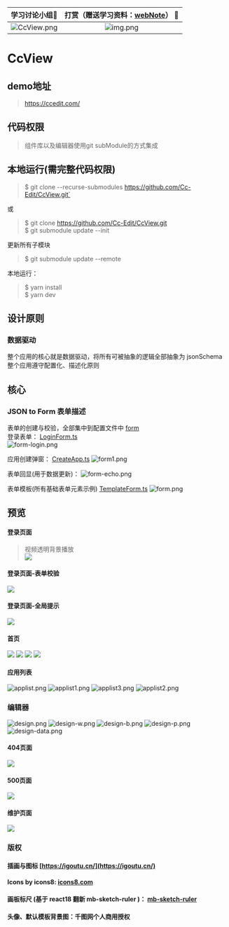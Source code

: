 |                                      学习讨论小组🍻                                      |   打赏（赠送学习资料：[webNote](https://github.com/Cc-Edit/webNote)） :confetti_ball:    | 
|:----------------------------------------------------------------------------------:|:---------------------------------------------------------------------:| 
| ![CcView.png](https://github.com/Cc-Edit/Cc-Edit/blob/main/public/CcView.png) |     ![img.png](https://github.com/Cc-Edit/Cc-Edit/blob/main/public/img.png)  |



# CcView

## demo地址
> https://ccedit.com/

## 代码权限
> 组件库以及编辑器使用git subModule的方式集成


## 本地运行(需完整代码权限)  

> $ git clone --recurse-submodules https://github.com/Cc-Edit/CcView.git`    

或
>
> $ git clone https://github.com/Cc-Edit/CcView.git        
> $ git submodule update --init   


更新所有子模块    
> $ git submodule update --remote

本地运行：   

> $ yarn install   
> $ yarn dev

## 设计原则

### 数据驱动
整个应用的核心就是数据驱动，将所有可被抽象的逻辑全部抽象为 jsonSchema   
整个应用遵守配置化、描述化原则

## 核心

### JSON to Form 表单描述
表单的创建与校验，全部集中到配置文件中 [form](src/config/form)  
登录表单： [LoginForm.ts](src%2Fconfig%2Fform%2FLoginForm.ts)   
![form-login.png](preview%2Fform-login.png)

应用创建弹窗： [CreateApp.ts](src%2Fconfig%2Fform%2FCreateApp.ts)
![form1.png](preview%2Fform1.png)

表单回显(用于数据更新)： 
![form-echo.png](preview%2Fform-echo.png)

表单模板(所有基础表单元素示例) [TemplateForm.ts](src%2Fconfig%2Fform%2FTemplateForm.ts)
![form.png](preview%2Fform.png)

## 预览

#### 登录页面

> 视频透明背景播放  
![](./preview/login.png)

#### 登录页面-表单校验

![](./preview/login_form.png)

#### 登录页面-全局提示

![](./preview/login_alert.png)

#### 首页

![](./preview/home1.png)
![](./preview/home2.png)
![](./preview/home1-w.png)
![](./preview/home2-w.png)

####  应用列表
![applist.png](preview%2Fapplist.png)
![applist1.png](preview%2Fapplist1.png)
![applist3.png](preview%2Fapplist3.png)
![applist2.png](preview%2Fapplist2.png)

### 编辑器
![design.png](preview%2Fdesign.png)
![design-w.png](preview%2Fdesign-w.png)
![design-b.png](preview%2Fdesign-b.png)
![design-p.png](preview%2Fdesign-p.png)
![design-data.png](preview%2Fdesign-data.png)

#### 404页面
![](./preview/404.png)

#### 500页面
![](./preview/500.png)

#### 维护页面
![](./preview/500-maintain.png)

### 版权
#### 插画与图标 [https://igoutu.cn/](https://igoutu.cn/)
#### Icons by icons8: [icons8.com](https://icons8.com)
#### 画板标尺 (基于 react18 翻新 mb-sketch-ruler )： [mb-sketch-ruler](https://github.com/mockingbot/mb-sketch-ruler)
#### 头像、默认模板背景图：千图网个人商用授权